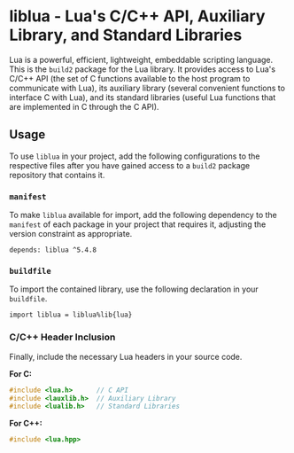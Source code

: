 # liblua - Lua's C/C++ API, Auxiliary Library, and Standard Libraries

Lua is a powerful, efficient, lightweight, embeddable scripting language.
This is the `build2` package for the Lua library.
It provides access to Lua's C/C++ API (the set of C functions available to the host program to communicate with Lua), its auxiliary library (several convenient functions to interface C with Lua), and its standard libraries (useful Lua functions that are implemented in C through the C API).

## Usage
To use `liblua` in your project, add the following configurations to the respective files after you have gained access to a `build2` package repository that contains it.

### `manifest`
To make `liblua` available for import, add the following dependency to the `manifest` of each package in your project that requires it, adjusting the version constraint as appropriate.

    depends: liblua ^5.4.8

### `buildfile`
To import the contained library, use the following declaration in your `buildfile`.

    import liblua = liblua%lib{lua}

### C/C++ Header Inclusion
Finally, include the necessary Lua headers in your source code.

**For C:**
```c
#include <lua.h>      // C API
#include <lauxlib.h>  // Auxiliary Library
#include <lualib.h>   // Standard Libraries
```

**For C++:**
```c++
#include <lua.hpp>
```
